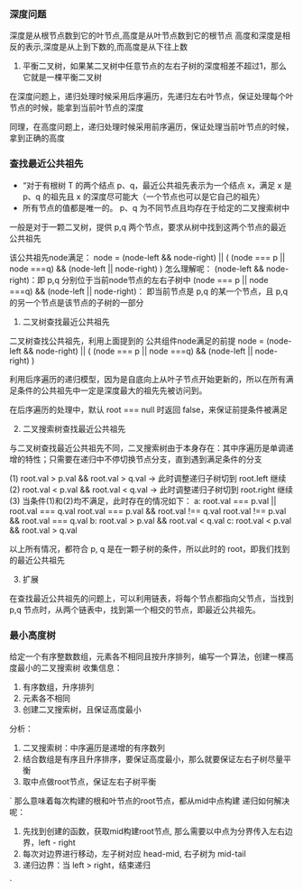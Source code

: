 ### 深度问题
深度是从根节点数到它的叶节点,高度是从叶节点数到它的根节点
高度和深度是相反的表示,深度是从上到下数的,而高度是从下往上数

1. 平衡二叉树，如果某二叉树中任意节点的左右子树的深度相差不超过1，那么它就是一棵平衡二叉树

在深度问题上，递归处理时候采用后序遍历，先递归左右叶节点，保证处理每个叶节点的时候，能拿到当前叶节点的深度

同理，在高度问题上，递归处理时候采用前序遍历，保证处理当前叶节点的时候，拿到正确的高度




### 查找最近公共祖先

* “对于有根树 T 的两个结点 p、q，最近公共祖先表示为一个结点 x，满足 x 是 p、q 的祖先且 x 的深度尽可能大（一个节点也可以是它自己的祖先）
* 所有节点的值都是唯一的。  p、q 为不同节点且均存在于给定的二叉搜索树中

一般是对于一颗二叉树，提供 p,q 两个节点，要求从树中找到这两个节点的最近公共祖先

该公共祖先node满足： node = (node-left && node-right) || ( (node === p || node ===q) && (node-left || node-right) )
怎么理解呢：
(node-left && node-right)：即 p,q 分别位于当前node节点的左右子树中
(node === p || node ===q) && (node-left || node-right)： 即当前节点是 p,q 的某一个节点，且 p,q 的另一个节点是该节点的子树的一部分

1. 二叉树查找最近公共祖先

二叉树查找公共祖先，利用上面提到的 公共组件node满足的前提 node = (node-left && node-right) || ( (node === p || node ===q) && (node-left || node-right) )

利用后序遍历的递归模型，因为是自底向上从叶子节点开始更新的，所以在所有满足条件的公共祖先中一定是深度最大的祖先先被访问到。

在后序遍历的处理中，默认 root === null 时返回 false，来保证前提条件被满足


2. 二叉搜索树查找最近公共祖先

与二叉树查找最近公共祖先不同，二叉搜索树由于本身存在：其中序遍历是单调递增的特性；只需要在递归中不停切换节点分支，直到遇到满足条件的分支

(1) root.val > p.val && root.val > q.val  -> 此时调整递归子树切到 root.left 继续
(2) root.val < p.val && root.val < q.val  -> 此时调整递归子树切到 root.right 继续
(3) 当条件(1)和(2)均不满足，此时存在的情况如下：
a: root.val === p.val || root.val === q.val
   root.val === p.val && root.val !== q.val 
   root.val !== p.val && root.val === q.val
b: root.val > p.val && root.val < q.val
c: root.val < p.val && root.val > q.val

以上所有情况，都符合 p, q 是在一颗子树的条件，所以此时的 root，即我们找到的最近公共祖先

3. 扩展

在查找最近公共祖先的问题上，可以利用链表，将每个节点都指向父节点，当找到 p,q 节点时，从两个链表中，找到第一个相交的节点，即最近公共祖先。


### 最小高度树
给定一个有序整数数组，元素各不相同且按升序排列，编写一个算法，创建一棵高度最小的二叉搜索树
收集信息：
1. 有序数组，升序排列
2. 元素各不相同
3. 创建二叉搜索树，且保证高度最小

分析：
1. 二叉搜索树：中序遍历是递增的有序数列
2. 结合数组是有序且升序排序，要保证高度最小，那么就要保证左右子树尽量平衡
3. 取中点做root节点，保证左右子树平衡

`
那么意味着每次构建的根和叶节点的root节点，都从mid中点构建
递归如何解决呢：
1. 先找到创建的函数，获取mid构建root节点, 那么需要以中点为分界传入左右边界，left - right
2. 每次对边界进行移动，左子树对应 head-mid, 右子树为 mid-tail
3. 递归边界：当 left > right，结束递归

`